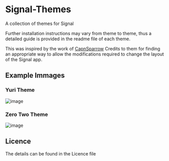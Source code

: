 # Signal-Themes

A collection of themes for Signal

Further installation instructions may vary from theme to theme, thus a detailed guide is provided in the readme file of each theme.

This was inspired by the work of [CapnSparrow](https://github.com/CapnSparrow/signal-desktop-themes)
Credits to them for finding an appropriate way to allow the modifications required to change the layout of the Signal app.

## Example Immages
### Yuri Theme

![image](https://user-images.githubusercontent.com/54197021/126079619-5d045114-2a90-40e7-a0a8-ec28fdd1000f.png)

### Zero Two Theme

![image](https://user-images.githubusercontent.com/54197021/126079629-4ee7219e-ff06-454f-a5a8-c68c723a5625.png)

## Licence
The details can be found in the Licence file
